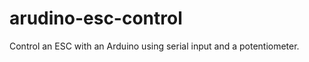arudino-esc-control
===================

Control an ESC with an Arduino using serial input and a potentiometer.
